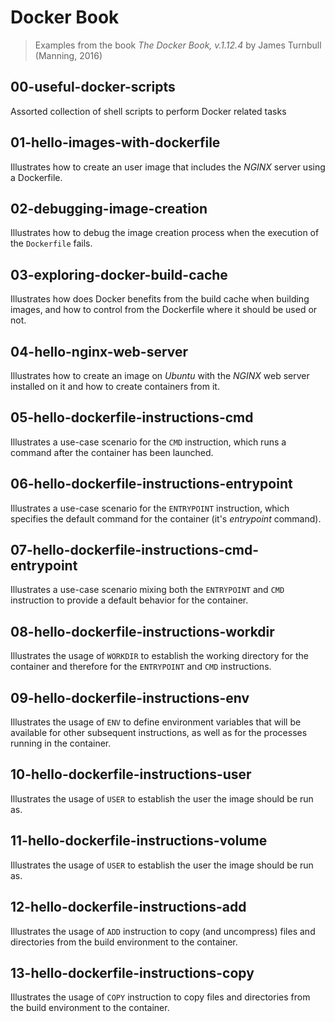# Docker Book
> Examples from the book *The Docker Book, v.1.12.4* by James Turnbull (Manning, 2016)

## 00-useful-docker-scripts
Assorted collection of shell scripts to perform Docker related tasks

## 01-hello-images-with-dockerfile
Illustrates how to create an user image that includes the *NGINX* server using a Dockerfile.

## 02-debugging-image-creation
Illustrates how to debug the image creation process when the execution of the `Dockerfile` fails.

## 03-exploring-docker-build-cache
Illustrates how does Docker benefits from the build cache when building images, and how to control from the Dockerfile where it should be used or not.

## 04-hello-nginx-web-server
Illustrates how to create an image on *Ubuntu* with the *NGINX* web server installed on it and how to create containers from it.

## 05-hello-dockerfile-instructions-cmd
Illustrates a use-case scenario for the `CMD` instruction, which runs a command after the container has been launched.

## 06-hello-dockerfile-instructions-entrypoint
Illustrates a use-case scenario for the `ENTRYPOINT` instruction, which specifies the default command for the container (it's *entrypoint* command).

## 07-hello-dockerfile-instructions-cmd-entrypoint
Illustrates a use-case scenario mixing both the `ENTRYPOINT` and `CMD` instruction to provide a default behavior for the container.

## 08-hello-dockerfile-instructions-workdir
Illustrates the usage of `WORKDIR` to establish the working directory for the container and therefore for the `ENTRYPOINT` and `CMD` instructions.

## 09-hello-dockerfile-instructions-env
Illustrates the usage of `ENV` to define environment variables that will be available for other subsequent instructions, as well as for the processes running in the container.

## 10-hello-dockerfile-instructions-user
Illustrates the usage of `USER` to establish the user the image should be run as.

## 11-hello-dockerfile-instructions-volume
Illustrates the usage of `USER` to establish the user the image should be run as.

## 12-hello-dockerfile-instructions-add
Illustrates the usage of `ADD` instruction to copy (and uncompress) files and directories from the build environment to the container.

## 13-hello-dockerfile-instructions-copy
Illustrates the usage of `COPY` instruction to copy files and directories from the build environment to the container.
